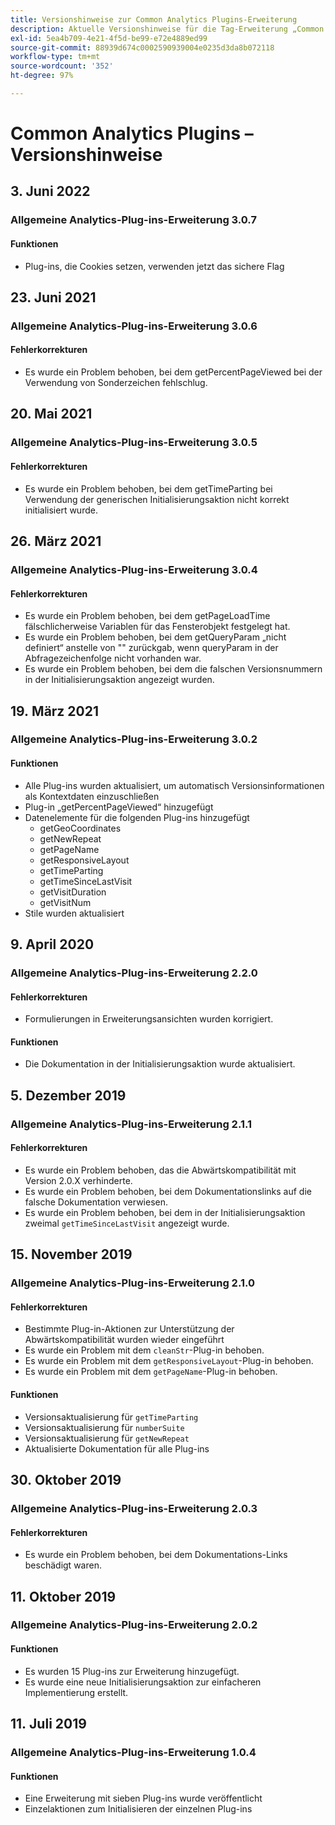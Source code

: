 ```yaml
---
title: Versionshinweise zur Common Analytics Plugins-Erweiterung
description: Aktuelle Versionshinweise für die Tag-Erweiterung „Common Analytics Plugins“ in Adobe Experience Platform.
exl-id: 5ea4b709-4e21-4f5d-be99-e72e4889ed99
source-git-commit: 88939d674c0002590939004e0235d3da8b072118
workflow-type: tm+mt
source-wordcount: '352'
ht-degree: 97%

---
```


# Common Analytics Plugins – Versionshinweise

## 3. Juni 2022

### Allgemeine Analytics-Plug-ins-Erweiterung 3.0.7

#### Funktionen

* Plug-ins, die Cookies setzen, verwenden jetzt das sichere Flag

## 23. Juni 2021

### Allgemeine Analytics-Plug-ins-Erweiterung 3.0.6

#### Fehlerkorrekturen

* Es wurde ein Problem behoben, bei dem getPercentPageViewed bei der Verwendung von Sonderzeichen fehlschlug.

## 20. Mai 2021

### Allgemeine Analytics-Plug-ins-Erweiterung 3.0.5

#### Fehlerkorrekturen

* Es wurde ein Problem behoben, bei dem getTimeParting bei Verwendung der generischen Initialisierungsaktion nicht korrekt initialisiert wurde.

## 26. März 2021

### Allgemeine Analytics-Plug-ins-Erweiterung 3.0.4

#### Fehlerkorrekturen

* Es wurde ein Problem behoben, bei dem getPageLoadTime fälschlicherweise Variablen für das Fensterobjekt festgelegt hat.
* Es wurde ein Problem behoben, bei dem getQueryParam „nicht definiert“ anstelle von &quot;&quot; zurückgab, wenn queryParam in der Abfragezeichenfolge nicht vorhanden war.
* Es wurde ein Problem behoben, bei dem die falschen Versionsnummern in der Initialisierungsaktion angezeigt wurden.

## 19. März 2021

### Allgemeine Analytics-Plug-ins-Erweiterung 3.0.2

#### Funktionen

* Alle Plug-ins wurden aktualisiert, um automatisch Versionsinformationen als Kontextdaten einzuschließen
* Plug-in „getPercentPageViewed“ hinzugefügt
* Datenelemente für die folgenden Plug-ins hinzugefügt
   * getGeoCoordinates
   * getNewRepeat
   * getPageName
   * getResponsiveLayout
   * getTimeParting
   * getTimeSinceLastVisit
   * getVisitDuration
   * getVisitNum
* Stile wurden aktualisiert

## 9. April 2020

### Allgemeine Analytics-Plug-ins-Erweiterung 2.2.0

#### Fehlerkorrekturen

* Formulierungen in Erweiterungsansichten wurden korrigiert.

#### Funktionen

* Die Dokumentation in der Initialisierungsaktion wurde aktualisiert.

## 5. Dezember 2019

### Allgemeine Analytics-Plug-ins-Erweiterung 2.1.1

#### Fehlerkorrekturen

* Es wurde ein Problem behoben, das die Abwärtskompatibilität mit Version 2.0.X verhinderte.
* Es wurde ein Problem behoben, bei dem Dokumentationslinks auf die falsche Dokumentation verwiesen.
* Es wurde ein Problem behoben, bei dem in der Initialisierungsaktion zweimal `getTimeSinceLastVisit` angezeigt wurde.

## 15. November 2019

### Allgemeine Analytics-Plug-ins-Erweiterung 2.1.0

#### Fehlerkorrekturen

* Bestimmte Plug-in-Aktionen zur Unterstützung der Abwärtskompatibilität wurden wieder eingeführt
* Es wurde ein Problem mit dem `cleanStr`-Plug-in behoben.
* Es wurde ein Problem mit dem `getResponsiveLayout`-Plug-in behoben.
* Es wurde ein Problem mit dem `getPageName`-Plug-in behoben.

#### Funktionen

* Versionsaktualisierung für `getTimeParting`
* Versionsaktualisierung für `numberSuite`
* Versionsaktualisierung für `getNewRepeat`
* Aktualisierte Dokumentation für alle Plug-ins

## 30. Oktober 2019

### Allgemeine Analytics-Plug-ins-Erweiterung 2.0.3

#### Fehlerkorrekturen

* Es wurde ein Problem behoben, bei dem Dokumentations-Links beschädigt waren.

## 11. Oktober 2019

### Allgemeine Analytics-Plug-ins-Erweiterung 2.0.2

#### Funktionen

* Es wurden 15 Plug-ins zur Erweiterung hinzugefügt.
* Es wurde eine neue Initialisierungsaktion zur einfacheren Implementierung erstellt.

## 11. Juli 2019

### Allgemeine Analytics-Plug-ins-Erweiterung 1.0.4

#### Funktionen

* Eine Erweiterung mit sieben Plug-ins wurde veröffentlicht
* Einzelaktionen zum Initialisieren der einzelnen Plug-ins

